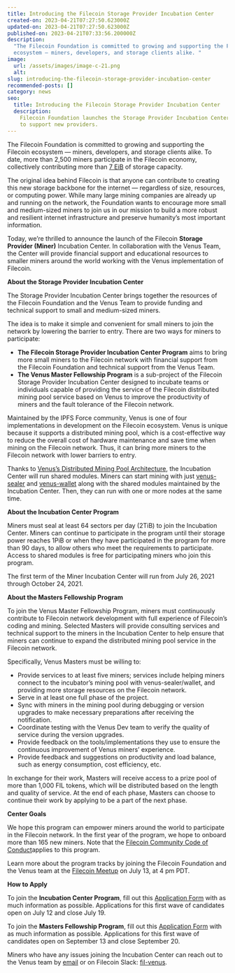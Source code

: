 ```yaml
---
title: Introducing the Filecoin Storage Provider Incubation Center
created-on: 2023-04-21T07:27:50.623000Z
updated-on: 2023-04-21T07:27:50.623000Z
published-on: 2023-04-21T07:33:56.200000Z
description:
  "The Filecoin Foundation is committed to growing and supporting the Filecoin
  ecosystem — miners, developers, and storage clients alike. "
image:
  url: /assets/images/image-c-21.png
  alt:
slug: introducing-the-filecoin-storage-provider-incubation-center
recommended-posts: []
category: news
seo:
  title: Introducing the Filecoin Storage Provider Incubation Center
  description:
    Filecoin Foundation launches the Storage Provider Incubation Center
    to support new providers.
---
```


The Filecoin Foundation is committed to growing and supporting the Filecoin ecosystem — miners, developers, and storage clients alike. To date, more than 2,500 miners participate in the Filecoin economy, collectively contributing more than [7 EiB](https://filscan.io/) of storage capacity.

The original idea behind Filecoin is that anyone can contribute to creating this new storage backbone for the internet — regardless of size, resources, or computing power. While many large mining companies are already up and running on the network, the Foundation wants to encourage more small and medium-sized miners to join us in our mission to build a more robust and resilient internet infrastructure and preserve humanity’s most important information.

Today, we’re thrilled to announce the launch of the Filecoin **Storage Provider (Miner)** Incubation Center. In collaboration with the Venus Team, the Center will provide financial support and educational resources to smaller miners around the world working with the Venus implementation of Filecoin.

**About the Storage Provider Incubation Center**

The Storage Provider Incubation Center brings together the resources of the Filecoin Foundation and the Venus Team to provide funding and technical support to small and medium-sized miners.

The idea is to make it simple and convenient for small miners to join the network by lowering the barrier to entry. There are two ways for miners to participate:

- **The Filecoin Storage Provider Incubation Center Program** aims to bring more small miners to the Filecoin network with financial support from the Filecoin Foundation and technical support from the Venus Team.
- **The Venus Master Fellowship Program** is a sub-project of the Filecoin Storage Provider Incubation Center designed to incubate teams or individuals capable of providing the service of the Filecoin distributed mining pool service based on Venus to improve the productivity of miners and the fault tolerance of the Filecoin network.

Maintained by the IPFS Force community, Venus is one of four implementations in development on the Filecoin ecosystem. Venus is unique because it supports a distributed mining pool, which is a cost-effective way to reduce the overall cost of hardware maintenance and save time when mining on the Filecoin network. Thus, it can bring more miners to the Filecoin network with lower barriers to entry.

Thanks to [Venus’s Distributed Mining Pool Architecture](https://venus.filecoin.io/guide/How-To-Deploy-MingPool.html#mining-architecture), the Incubation Center will run shared modules. Miners can start mining with just [venus-sealer](https://github.com/filecoin-project/venus-sealer) and [venus-wallet](https://github.com/filecoin-project/venus-wallet) along with the shared modules maintained by the Incubation Center. Then, they can run with one or more nodes at the same time.

**About the Incubation Center Program**

Miners must seal at least 64 sectors per day (2TiB) to join the Incubation Center. Miners can continue to participate in the program until their storage power reaches 1PiB or when they have participated in the program for more than 90 days, to allow others who meet the requirements to participate. Access to shared modules is free for participating miners who join this program.

The first term of the Miner Incubation Center will run from July 26, 2021 through October 24, 2021.

**About the Masters Fellowship Program**

To join the Venus Master Fellowship Program, miners must continuously contribute to Filecoin network development with full experience of Filecoin’s coding and mining. Selected Masters will provide consulting services and technical support to the miners in the Incubation Center to help ensure that miners can continue to expand the distributed mining pool service in the Filecoin network.

Specifically, Venus Masters must be willing to:

- Provide services to at least five miners; services include helping miners connect to the incubator’s mining pool with venus-sealer/wallet, and providing more storage resources on the Filecoin network.
- Serve in at least one full phase of the project.
- Sync with miners in the mining pool during debugging or version upgrades to make necessary preparations after receiving the notification.
- Coordinate testing with the Venus Dev team to verify the quality of service during the version upgrades.
- Provide feedback on the tools/implementations they use to ensure the continuous improvement of Venus miners’ experience.
- Provide feedback and suggestions on productivity and load balance, such as energy consumption, cost efficiency, etc.

In exchange for their work, Masters will receive access to a prize pool of more than 1,000 FIL tokens, which will be distributed based on the length and quality of service. At the end of each phase, Masters can choose to continue their work by applying to be a part of the next phase.

**Center Goals**

We hope this program can empower miners around the world to participate in the Filecoin network. In the first year of the program, we hope to onboard more than 165 new miners. Note that the [Filecoin Community Code of Conduct](https://github.com/filecoin-project/community/blob/master/CODE_OF_CONDUCT.md#:~:text=We%20believe%20that%20our%20mission,practices%20will%20not%20be%20tolerated.)applies to this program.

Learn more about the program tracks by joining the Filecoin Foundation and the Venus team at the [Filecoin Meetup](https://www.meetup.com/Filecoin-San-Francisco/events/dcqjfsycckbrb/) on July 13, at 4 pm PDT.

**How to Apply**

To join the **Incubation Center Program**, fill out this [Application Form](http://venusteam.mikecrm.com/1lmpQtj) with as much information as possible. Applications for this first wave of candidates open on July 12 and close July 19.

To join the **Masters Fellowship Program**, fill out this [Application Form](http://venusteam.mikecrm.com/KWWYu0F) with as much information as possible. Applications for this first wave of candidates open on September 13 and close September 20.

Miners who have any issues joining the Incubation Center can reach out to the Venus team by [email](mailto:venus@ipfsforce.com) or on Filecoin Slack: [fil-venus](https://filecoinproject.slack.com/archives/CEHHJNJS3).
